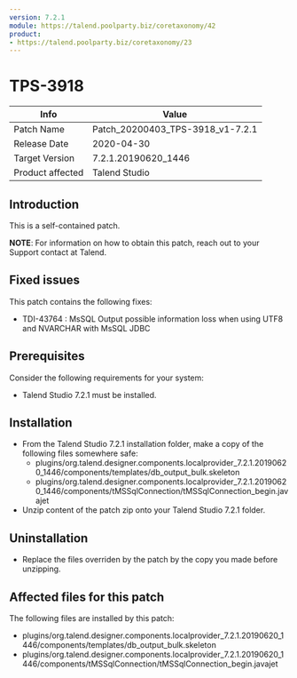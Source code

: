 ```yaml
---
version: 7.2.1
module: https://talend.poolparty.biz/coretaxonomy/42
product:
- https://talend.poolparty.biz/coretaxonomy/23
---
```


# TPS-3918

| Info             | Value |
| ---------------- | ---------------- |
| Patch Name       | Patch\_20200403\_TPS-3918\_v1-7.2.1 |
| Release Date     | 2020-04-30 |
| Target Version   | 7.2.1.20190620_1446 |
| Product affected | Talend Studio |

## Introduction 

This is a self-contained patch.


**NOTE**: For information on how to obtain this patch, reach out to your Support contact at Talend.

## Fixed issues <!-- mandatory -->

This patch contains the following fixes:

- TDI-43764 : MsSQL Output possible information loss when using UTF8 and NVARCHAR with MsSQL JDBC


## Prerequisites

Consider the following requirements for your system:

- Talend Studio 7.2.1 must be installed.

## Installation
- From the Talend Studio 7.2.1 installation folder, make a copy of the following files somewhere safe:
    - plugins/org.talend.designer.components.localprovider_7.2.1.20190620_1446/components/templates/db_output_bulk.skeleton
	- plugins/org.talend.designer.components.localprovider_7.2.1.20190620_1446/components/tMSSqlConnection/tMSSqlConnection_begin.javajet
- Unzip content of the patch zip onto your Talend Studio 7.2.1 folder.

## Uninstallation

- Replace the files overriden by the patch by the copy you made before unzipping.

## Affected files for this patch

The following files are installed by this patch:

- plugins/org.talend.designer.components.localprovider_7.2.1.20190620_1446/components/templates/db_output_bulk.skeleton
- plugins/org.talend.designer.components.localprovider_7.2.1.20190620_1446/components/tMSSqlConnection/tMSSqlConnection_begin.javajet